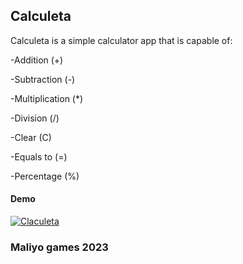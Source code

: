 ## Calculeta
Calculeta is a simple calculator app that is capable of:

-Addition (+)

-Subtraction (-)

-Multiplication (*)

-Division (/)

-Clear (C)

-Equals to (=)

-Percentage (%)

#### Demo
[![Claculeta](https://user-images.githubusercontent.com/43764423/212701141-f83df72f-7102-4d89-a64f-dcc8b8c24803.png)](https://drive.google.com/file/d/1b9wue6B4SMST-0K5sb3700jDcZywr2Bq/view?usp=sharing)

 ### Maliyo games 2023
